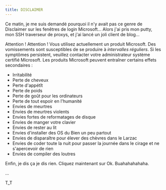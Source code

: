 ```yaml
---
title: DISCLAIMER
---
```


Ce matin, je me suis demandé pourquoi il n'y avait pas ce genre de Disclaimer
sur les fenêtres de login Microsoft... Alors j'ai pris mon putty, mon SSH
traverseur de proxys, et j'ai lancé un joli client de blog...

Attention ! Attention ! Vous utilisez actuellement un produit Microsoft. Des
vomissements sont susceptibles de se produire à _intervalles réguliers_. Si
les symptômes persistent, veuillez contacter votre administrateur système
certifié Microsoft. Les produits Microsoft peuvent entraîner certains effets
secondaires :

  * Irritabilité
  * Perte de cheveux
  * Perte d'appétît
  * Perte de poids
  * Perte de goût pour les ordinateurs
  * Perte de tout espoir en l'humanité
  * Envies de meurtres
  * Envies de meurtres violents
  * Envies fortes de reformatages de disque
  * Envies de manger votre clavier
  * Envies de rester au lit
  * Envies d'installer des OS du Bien un peu partout
  * Envies de disparaître pour élever des chèvres dans le Larzac
  * Envies de coder toute la nuit pour passer la journée dans le cirage et ne s'apercevoir de rien
  * Envies de compiler des loutres

Enfin, je dis ça je dis rien. Cliquez maintenant sur Ok. Buahahahahaha.

...

T_T

